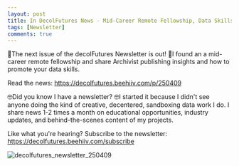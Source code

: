 ```yaml
---
layout: post
title: In DecolFutures News - Mid-Career Remote Fellowship, Data Skills Promo, and Archivist Publishing Insights 
tags: [Newsletter]
comments: true
---
```

👏The next issue of the decolFutures Newsletter is out! 👏I found an a mid-career remote fellowship and share Archivist publishing insights and how to promote your data skills. 

Read the news: https://decolfutures.beehiiv.com/p/250409

🤓Did you know I have a newsletter? 🤓I started it because I didn't see anyone doing the kind of creative, decentered, sandboxing data work I do. I share news 1-2 times a month on educational opportunities, industry updates, and behind-the-scenes content of my projects.

Like what you're hearing? Subscribe to the newsletter: https://decolfutures.beehiiv.com/subscribe

![decolfutures_newsletter_250409](https://github.com/user-attachments/assets/5411df8a-7595-4223-b53f-e0f56ee9141c)
